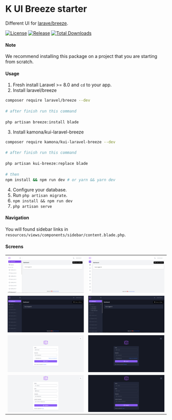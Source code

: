 # K UI Breeze starter

Different UI for [larave/breeze](https://github.com/laravel/breeze).

[![License](https://img.shields.io/github/license/Kamona-WD/kui-laravel-breeze)](https://github.com/Kamona-WD/kui-laravel-breeze/blob/main/LICENSE.md)
[![Release](https://img.shields.io/github/release/Kamona-WD/kui-laravel-breeze)](https://github.com/Kamona-WD/kui-laravel-breeze/releases)
[![Total Downloads](https://img.shields.io/packagist/dt/kamona/kui-laravel-breeze.svg)](https://packagist.org/packages/kamona/kui-laravel-breeze)

#### Note

We recommend installing this package on a project that you are starting from scratch.

#### Usage

1. Fresh install Laravel >= 8.0 and `cd` to your app.
2. Install laravel/breeze

```sh
composer require laravel/breeze --dev

# after finish run this command

php artisan breeze:install blade
```

3. Install kamona/kui-laravel-breeze

```sh
composer require kamona/kui-laravel-breeze --dev

# after finish run this command

php artisan kui-breeze:replace blade

# then
npm install && npm run dev # or yarn && yarn dev
```

4. Configure your database.
5. Run `php artisan migrate`.
6. `npm install && npm run dev`
7. `php artisan serve`

#### Navigation

You will found sidebar links in `resources/views/components/sidebar/content.blade.php`.

#### Screens

|                             |                             |
| --------------------------- | --------------------------- |
| ![Shocase 1](screens/1.PNG) | ![Shocase 7](screens/7.PNG) |
| ![Shocase 2](screens/2.PNG) | ![Shocase 8](screens/8.PNG) |
| ![Shocase 3](screens/3.PNG) | ![Shocase 4](screens/4.PNG) |
| ![Shocase 6](screens/6.PNG) | ![Shocase 5](screens/5.PNG) |
